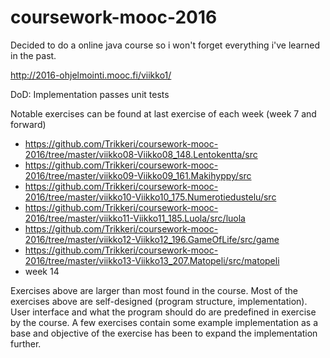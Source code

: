 # coursework-mooc-2016

Decided to do a online java course so i won't forget everything i've learned in the past.

http://2016-ohjelmointi.mooc.fi/viikko1/

DoD: Implementation passes unit tests

Notable exercises can be found at last exercise of each week (week 7 and forward)

* https://github.com/Trikkeri/coursework-mooc-2016/tree/master/viikko08-Viikko08_148.Lentokentta/src
* https://github.com/Trikkeri/coursework-mooc-2016/tree/master/viikko09-Viikko09_161.Makihyppy/src
* https://github.com/Trikkeri/coursework-mooc-2016/tree/master/viikko10-Viikko10_175.Numerotiedustelu/src
* https://github.com/Trikkeri/coursework-mooc-2016/tree/master/viikko11-Viikko11_185.Luola/src/luola
* https://github.com/Trikkeri/coursework-mooc-2016/tree/master/viikko12-Viikko12_196.GameOfLife/src/game
* https://github.com/Trikkeri/coursework-mooc-2016/tree/master/viikko13-Viikko13_207.Matopeli/src/matopeli
* week 14

Exercises above are larger than most found in the course. Most of the exercises above are self-designed (program structure, implementation). User interface and what the program should do are predefined in exercise by the course. A few exercises contain some example implementation as a base and objective of the exercise has been to expand the implementation further.
